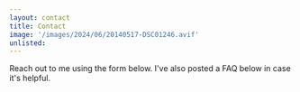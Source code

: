 ```yaml
---
layout: contact
title: Contact
image: '/images/2024/06/20140517-DSC01246.avif'
unlisted:
---
```


Reach out to me using the form below. I've also posted a FAQ below in case it's helpful.